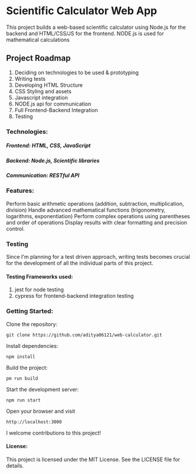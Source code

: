 # Scientific Calculator Web App
This project builds a web-based scientific calculator using Node.js for the backend and HTML/CSS/JS for the frontend. NODE.js is used for mathematical calculations

## Project Roadmap
1. Deciding on technologies to be used & prototyping
2. Writing tests
3. Developing HTML Structure
4. CSS Styling and assets
5. Javascript integration
6. NODE.js api for communication
7. Full Frontend-Backend Integration
8. Testing

### Technologies:

##### Frontend: HTML, CSS, JavaScript

##### Backend: Node.js, Scientific libraries

##### Communication: RESTful API

### Features:

Perform basic arithmetic operations (addition, subtraction, multiplication, division)
Handle advanced mathematical functions (trigonometry, logarithms, exponentiation)
Perform complex operations using parentheses and order of operations
Display results with clear formatting and precision control.

### Testing
Since I'm planning for a test driven approach, writing tests becomes crucial for the development of all the individual parts of this project.
#### Testing Frameworks used:
1. jest for node testing
2. cypress for frontend-backend integration testing

### Getting Started:

Clone the repository:

```git clone https://github.com/aditya06121/web-calculator.git```

Install dependencies:

```npm install```

Build the project:

```pm run build```

Start the development server:

```npm run start```

Open your browser and visit 

```http://localhost:3000```

I welcome contributions to this project!

#### License:

This project is licensed under the MIT License. See the LICENSE file for details.